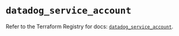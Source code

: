 # `datadog_service_account`

Refer to the Terraform Registry for docs: [`datadog_service_account`](https://registry.terraform.io/providers/datadog/datadog/3.50.0/docs/resources/service_account).
